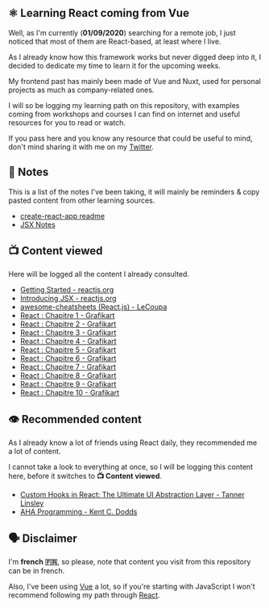 ⚛ Learning React coming from Vue
---

Well, as I'm currently (**01/09/2020**) searching for a remote job, I just noticed that most of them are React-based, at least where I live.

As I already know how this framework works but never digged deep into it, I decided to dedicate my time to learn it for the upcoming weeks.

My frontend past has mainly been made of Vue and Nuxt, used for personal projects as much as company-related ones.

I will so be logging my learning path on this repository, with examples coming from workshops and courses I can find on internet and useful resources for you to read or watch.

If you pass here and you know any resource that could be useful to mind, don't mind sharing it with me on my [Twitter](https://twitter.com/yaeeelglx).

📝 Notes
---

This is a list of the notes I've been taking, it will mainly be reminders & copy pasted content from other learning sources.

- [create-react-app readme](./notes/create-react-app-readme.md)
- [JSX Notes](./notes/jsx.md)

📺 Content viewed
---

Here will be logged all the content I already consulted.

- [Getting Started - reactjs.org](https://reactjs.org/docs/getting-started.html)
- [Introducing JSX - reactjs.org](https://reactjs.org/docs/introducing-jsx.html)
- [awesome-cheatsheets (React.js) - LeCoupa](https://github.com/LeCoupa/awesome-cheatsheets/blob/master/frontend/react.js)
- [React : Chapitre 1 - Grafikart](https://www.youtube.com/watch?v=SMgQlTSoXf0)
- [React : Chapitre 2 - Grafikart](https://www.youtube.com/watch?v=V8G0ILBE-Ok)
- [React : Chapitre 3 - Grafikart](https://www.youtube.com/watch?v=SFFZ0hpIk5Q)
- [React : Chapitre 4 - Grafikart](https://www.youtube.com/watch?v=dSarn49JYQo)
- [React : Chapitre 5 - Grafikart](https://www.youtube.com/watch?v=AkEtv7J4kA8)
- [React : Chapitre 6 - Grafikart](https://www.youtube.com/watch?v=oYuybfkwGx4)
- [React : Chapitre 7 - Grafikart](https://www.youtube.com/watch?v=m-W1zFR-PVI)
- [React : Chapitre 8 - Grafikart](https://www.youtube.com/watch?v=O4DEVXdgokY)
- [React : Chapitre 9 - Grafikart](https://www.youtube.com/watch?v=bapLrqtXEkA)
- [React : Chapitre 10 - Grafikart](https://www.youtube.com/watch?v=cJ5IUmGGxdY)

👁 Recommended content
---

As I already know a lot of friends using React daily, they recommended me a lot of content.

I cannot take a look to everything at once, so I will be logging this content here, before it switches to **📺 Content viewed**.

- [Custom Hooks in React: The Ultimate UI Abstraction Layer - Tanner Linsley](https://www.youtube.com/watch?v=J-g9ZJha8FE)
- [AHA Programming - Kent C. Dodds](https://kentcdodds.com/blog/aha-programming)



🗣 Disclaimer
---

I'm **french 🇫🇷**, so please, note that content you visit from this repository can be in french.

Also, I've been using [Vue](https://vuejs.org/) a lot, so if you're starting with JavaScript I won't recommend following my path through [React](https://reactjs.org/).
